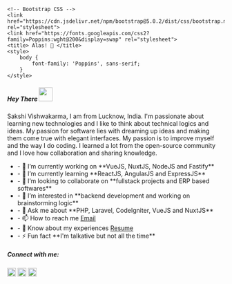 <!doctype html>
<html lang="en">

<head>
    <!-- Required meta tags -->
    <meta charset="utf-8">
    <meta name="viewport" content="width=device-width, initial-scale=1">

    <!-- Bootstrap CSS -->
    <link href="https://cdn.jsdelivr.net/npm/bootstrap@5.0.2/dist/css/bootstrap.min.css" rel="stylesheet">
    <link href="https://fonts.googleapis.com/css2?family=Poppins:wght@200&display=swap" rel="stylesheet">
    <title> Alas! 🤗 </title>
    <style>
        body {
            font-family: 'Poppins', sans-serif;
        }
    </style>
</head>

<body>
    <h5 class="fw-bold">Hey There <img src="https://c.tenor.com/yWSRmymbuBkAAAAM/waving-hi.gif" alt="" width="32px" /></h5>
    <p class="fw-bold"> Sakshi Vishwakarma, I am from Lucknow, India. I'm passionate about learning new technologies and I like to think about technical logics and ideas. My passion for software lies with dreaming up ideas and making them come true with elegant interfaces.
        My passion is to improve myself and the way I do coding. I learned a lot from the open-source community and I love how collaboration and sharing knowledge.</p>
    <ul class="list-unstyled">
        <li>- 🔭 I’m currently working on **VueJS, NuxtJS, NodeJS and Fastify** </li>
        <li>- 🌱 I’m currently learning **ReactJS, AngularJS and ExpressJS** </li>
        <li>- 👯 I’m looking to collaborate on **fullstack projects and ERP based softwares** </li>
        <li>- 🤝 I’m interested in **backend development and working on brainstorming logic** </li>
        <li>- 💬 Ask me about **PHP, Laravel, CodeIgniter, VueJS and NuxtJS** </li>
        <li>- 📫 How to reach me <a role="button" href="mailto:sakshivishwakarma1411@gmail.com">Email</a></li>
        <li>- 📄 Know about my experiences <a href="https://docs.google.com/document/d/1GP9sEJEJS-P-V9ewt-U8GqCTsz5EmtDk15QwpyPOThc/edit">Resume</a></li>
        <li>- ⚡ Fun fact **I'm talkative but not all the time**</li>
    </ul>
    <h5 align="left">Connect with me:</h5>
    <p align="left">
        <a href="https://linkedin.com/in/https://www.linkedin.com/in/sakshi-vishwakarma-a802931b3" target="blank"><img align="center" src="https://raw.githubusercontent.com/rahuldkjain/github-profile-readme-generator/master/src/images/icons/Social/linked-in-alt.svg" alt="https://www.linkedin.com/in/sakshi-vishwakarma-a802931b3" height="20" width="20" /></a>
        <a href="https://fb.com/https://www.facebook.com/profile.php?id=100024848829611" target="blank"><img align="center" src="https://raw.githubusercontent.com/rahuldkjain/github-profile-readme-generator/master/src/images/icons/Social/facebook.svg" alt="https://www.facebook.com/profile.php?id=100024848829611" height="20" width="20" /></a>
        <a href="https://instagram.com/https://www.instagram.com/sakshivishwakarma22/" target="blank"><img align="center" src="https://raw.githubusercontent.com/rahuldkjain/github-profile-readme-generator/master/src/images/icons/Social/instagram.svg" alt="https://www.instagram.com/sakshivishwakarma22/" height="20" width="20" /></a>
    </p>
    <script src="https://cdn.jsdelivr.net/npm/bootstrap@5.0.2/dist/js/bootstrap.bundle.min.js"></script>

</body>

</html>
